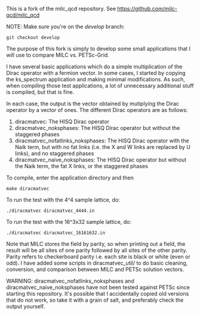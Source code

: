 

This is a fork of the milc_qcd repository. See https://github.com/milc-qcd/milc_qcd

NOTE: Make sure you're on the *develop* branch:

	git checkout develop

The purpose of this fork is simply to develop some small applications that I will use to compare MILC vs. PETSc-Grid.

I have several basic applications which do a simple multiplication of the Dirac operator with a fermion vector. In some cases, I started by copying the ks_spectrum application and making minimal modifications. As such, when compiling those test applications, a lot of unnecessary additional stuff is compiled, but that is fine.

In each case, the output is the vector obtained by mutiplying the Dirac operator by a vector of ones. The different Dirac operators are as follows:

1. diracmatvec: The HISQ Dirac operator
2. diracmatvec_noksphases: The HISQ Dirac operator but without the staggered phases
3. diracmatvec_nofatlinks_noksphases: The HISQ Dirac operator with the Naik term, but with no fat links (i.e. the X and W links are replaced by U links), and no staggered phases
4. diracmatvec_naive_noksphases: The HISQ Dirac operator but without the Naik term, the fat X links, or the staggered phases


To compile, enter the application directory and then

	make diracmatvec
	
To run the test with the 4^4 sample lattice, do:

	./diracmatvec diracmatvec_4444.in

To run the test with the 16^3x32 sample lattice, do:

	./diracmatvec diracmatvec_16161632.in


Note that MILC stores the field by parity, so when printing out a field, the result will be all sites of one parity followed by all sites of the other parity. Parity refers to checkerboard parity i.e. each site is black or white (even or odd). I have added some scripts in diracmatvec_util/ to do basic cleaning, conversion, and comparison between MILC and PETSc solution vectors.

WARNING: diracmatvec_nofatlinks_noksphases and diracmatvec_naive_noksphases have not been tested against PETSc since starting this repository. It's possible that I accidentally copied old versions that do not work, so take it with a grain of salt, and preferably check the output yourself.


















